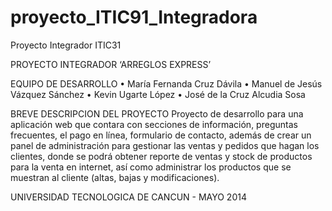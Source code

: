 proyecto_ITIC91_Integradora
===========================

Proyecto Integrador ITIC31

PROYECTO INTEGRADOR ‘ARREGLOS EXPRESS’

EQUIPO DE DESARROLLO
•	María Fernanda Cruz Dávila
•	Manuel de Jesús Vázquez Sánchez
•	Kevin Ugarte López
•	José de la Cruz Alcudia Sosa

BREVE DESCRIPCION DEL PROYECTO
Proyecto de desarrollo para una aplicación web que contara con secciones de información, 
preguntas frecuentes, el pago en línea, formulario de contacto,
además de crear un panel de administración para gestionar las ventas y pedidos que hagan los clientes,
donde se podrá obtener  reporte de ventas y stock de productos para la venta en internet, 
así como administrar los productos que se muestran al cliente (altas, bajas y modificaciones).

UNIVERSIDAD TECNOLOGICA DE CANCUN - MAYO 2014
